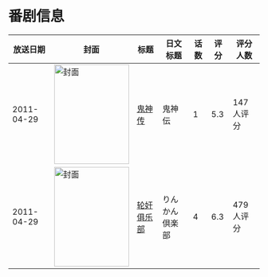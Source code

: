 # 番剧信息

|放送日期|封面|标题|日文标题|话数|评分|评分人数|
|---|---|---|---|---|---|---|
|2011-04-29|<img src="https://lain.bgm.tv/pic/cover/c/ab/2b/12189_PcEVL.jpg" alt="封面" style="width:150px;height:200px;object-fit:cover;">|[鬼神传](https://bangumi.tv/subject/12189)|鬼神伝|1|5.3|147人评分|
|2011-04-29|<img src="https://bangumi.tv/img/no_icon_subject.png" alt="封面" style="width:150px;height:200px;object-fit:cover;">|[轮奸俱乐部](https://bangumi.tv/subject/36964)|りんかん倶楽部|4|6.3|479人评分|
